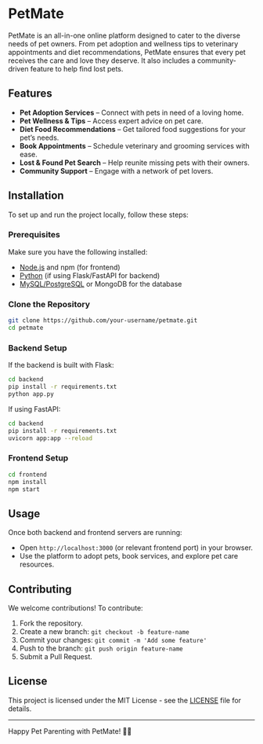 # PetMate

PetMate is an all-in-one online platform designed to cater to the diverse needs of pet owners. From pet adoption and wellness tips to veterinary appointments and diet recommendations, PetMate ensures that every pet receives the care and love they deserve. It also includes a community-driven feature to help find lost pets.

## Features
- **Pet Adoption Services** – Connect with pets in need of a loving home.
- **Pet Wellness & Tips** – Access expert advice on pet care.
- **Diet Food Recommendations** – Get tailored food suggestions for your pet’s needs.
- **Book Appointments** – Schedule veterinary and grooming services with ease.
- **Lost & Found Pet Search** – Help reunite missing pets with their owners.
- **Community Support** – Engage with a network of pet lovers.

## Installation
To set up and run the project locally, follow these steps:

### Prerequisites
Make sure you have the following installed:
- [Node.js](https://nodejs.org/) and npm (for frontend)
- [Python](https://www.python.org/) (if using Flask/FastAPI for backend)
- [MySQL/PostgreSQL](https://www.mysql.com/) or MongoDB for the database

### Clone the Repository
```sh
git clone https://github.com/your-username/petmate.git
cd petmate
```

### Backend Setup
If the backend is built with Flask:
```sh
cd backend
pip install -r requirements.txt
python app.py
```
If using FastAPI:
```sh
cd backend
pip install -r requirements.txt
uvicorn app:app --reload
```

### Frontend Setup
```sh
cd frontend
npm install
npm start
```

## Usage
Once both backend and frontend servers are running:
- Open `http://localhost:3000` (or relevant frontend port) in your browser.
- Use the platform to adopt pets, book services, and explore pet care resources.

## Contributing
We welcome contributions! To contribute:
1. Fork the repository.
2. Create a new branch: `git checkout -b feature-name`
3. Commit your changes: `git commit -m 'Add some feature'`
4. Push to the branch: `git push origin feature-name`
5. Submit a Pull Request.

## License
This project is licensed under the MIT License - see the [LICENSE](LICENSE) file for details.

---
Happy Pet Parenting with PetMate! 🐶🐱
